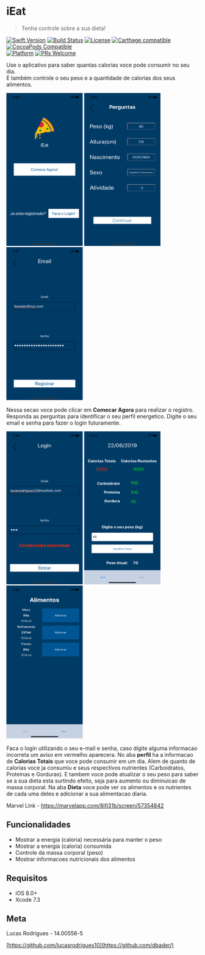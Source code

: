 # iEat
> Tenha controle sobre a sua dieta!

[![Swift Version][swift-image]][swift-url]
[![Build Status][travis-image]][travis-url]
[![License][license-image]][license-url]
[![Carthage compatible](https://img.shields.io/badge/Carthage-compatible-4BC51D.svg?style=flat)](https://github.com/Carthage/Carthage)
[![CocoaPods Compatible](https://img.shields.io/cocoapods/v/EZSwiftExtensions.svg)](https://img.shields.io/cocoapods/v/LFAlertController.svg)  
[![Platform](https://img.shields.io/cocoapods/p/LFAlertController.svg?style=flat)](http://cocoapods.org/pods/LFAlertController)
[![PRs Welcome](https://img.shields.io/badge/PRs-welcome-brightgreen.svg?style=flat-square)](http://makeapullrequest.com)

Use o aplicativo para saber quantas calorias voce pode consumir no seu dia. <br>
E também controle o seu peso e a quantidade de calorias dos seus alimentos.
<p float="left"> 
  <img src="pagina_inicial.png" width="200" height="400"/>
  <img src="perguntas.png" width="200" height="400"/>
  <img src="registrar_email.png" width="200" height="400"/>
</p>

Nessa secao voce pode clicar em <b>Comecar Agora</b> para realizar o registro.
Responda as perguntas para identificar o seu perfil energetico.
Digite o seu email e senha para fazer o login futuramente.

<p float="left"> 
  <img src="login.png" width="200" height="400"/>
  <img src="perfil.png" width="200" height="400"/>
  <img src="alimentos.png" width="200" height="400"/>
</p>

Faca o login utilizando o seu e-mail e senha, caso digite alguma informacao incorreta um aviso em vermelho aparecera.
No aba <b>perfil</b> ha a informacao de <b>Calorias Totais</b> que voce pode consumir em um dia.
Alem de quanto de calorias voce ja consumiu e seus respectivos nutrientes (Carboidratos, Proteinas e Gorduras).
E tambem voce pode atualizar o seu peso para saber se a sua dieta esta surtindo efeito, seja para aumento ou diminuicao de massa corporal.
Na aba <b>Dieta</b> voce pode ver os alimentos e os nutrientes de cada uma deles e adicionar a sua alimentacao diaria.

Marvel Link - https://marvelapp.com/8ifi31b/screen/57354842

## Funcionalidades

- Mostrar a energia (caloria) necessária para manter o peso
- Mostrar a energia (caloria) consumida
- Controle da massa corporal (peso)
- Mostrar informacoes nutricionais dos alimentos

## Requisitos

- iOS 8.0+
- Xcode 7.3

## Meta

Lucas Rodrigues - 14.00556-5

[https://github.com/lucasrodrigues10](https://github.com/dbader/)

[swift-image]:https://img.shields.io/badge/swift-4.0-orange.svg
[swift-url]: https://swift.org/
[license-image]: https://img.shields.io/badge/License-MIT-blue.svg
[license-url]: LICENSE
[travis-image]: https://img.shields.io/travis/dbader/node-datadog-metrics/master.svg?style=flat-square
[travis-url]: https://travis-ci.org/dbader/node-datadog-metrics
[codebeat-image]: https://codebeat.co/badges/c19b47ea-2f9d-45df-8458-b2d952fe9dad
[codebeat-url]: https://codebeat.co/projects/github-com-vsouza-awesomeios-com
